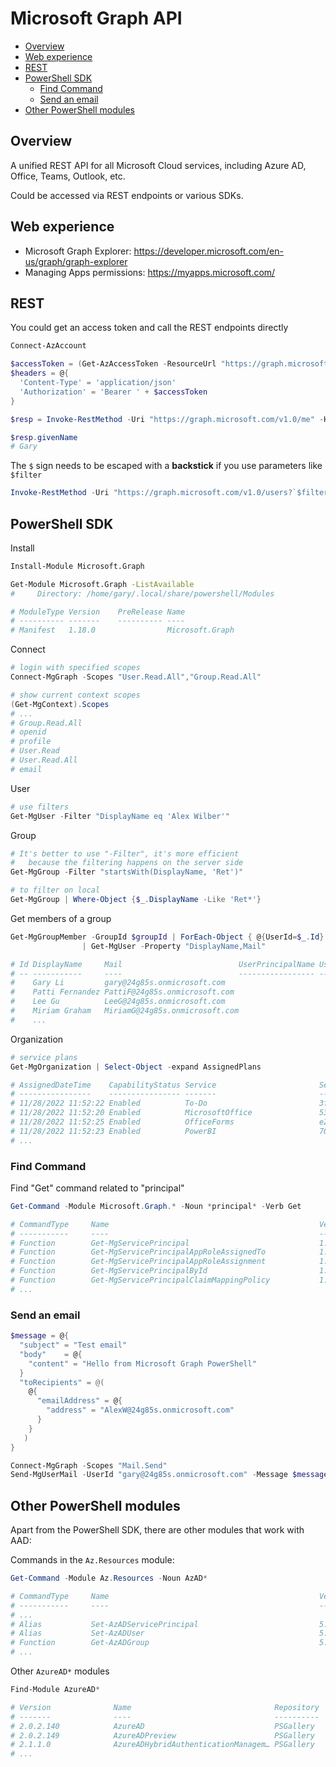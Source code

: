 # Microsoft Graph API

- [Overview](#overview)
- [Web experience](#web-experience)
- [REST](#rest)
- [PowerShell SDK](#powershell-sdk)
  - [Find Command](#find-command)
  - [Send an email](#send-an-email)
- [Other PowerShell modules](#other-powershell-modules)


## Overview

A unified REST API for all Microsoft Cloud services, including Azure AD, Office, Teams, Outlook, etc.

Could be accessed via REST endpoints or various SDKs.

## Web experience

- Microsoft Graph Explorer: https://developer.microsoft.com/en-us/graph/graph-explorer
- Managing Apps permissions: https://myapps.microsoft.com/


## REST

You could get an access token and call the REST endpoints directly

```powershell
Connect-AzAccount

$accessToken = (Get-AzAccessToken -ResourceUrl "https://graph.microsoft.com").Token
$headers = @{
  'Content-Type' = 'application/json'
  'Authorization' = 'Bearer ' + $accessToken
}

$resp = Invoke-RestMethod -Uri "https://graph.microsoft.com/v1.0/me" -Headers $headers

$resp.givenName
# Gary
```

The `$` sign needs to be escaped with a **backstick** if you use parameters like `$filter`

```powershell
Invoke-RestMethod -Uri "https://graph.microsoft.com/v1.0/users?`$filter=displayName eq 'Alex Wilber'" -Headers $headers
```

## PowerShell SDK

Install

```sh
Install-Module Microsoft.Graph

Get-Module Microsoft.Graph -ListAvailable
#     Directory: /home/gary/.local/share/powershell/Modules

# ModuleType Version    PreRelease Name                                PSEdition ExportedCommands
# ---------- -------    ---------- ----                                --------- ----------------
# Manifest   1.18.0                Microsoft.Graph                     Core,Desk
```

Connect

```powershell
# login with specified scopes
Connect-MgGraph -Scopes "User.Read.All","Group.Read.All"

# show current context scopes
(Get-MgContext).Scopes
# ...
# Group.Read.All
# openid
# profile
# User.Read
# User.Read.All
# email
```

User

```powershell
# use filters
Get-MgUser -Filter "DisplayName eq 'Alex Wilber'"
```

Group

```powershell
# It's better to use "-Filter", it's more efficient
#   because the filtering happens on the server side
Get-MgGroup -Filter "startsWith(DisplayName, 'Ret')"

# to filter on local
Get-MgGroup | Where-Object {$_.DisplayName -Like 'Ret*'}
```

Get members of a group

```powershell
Get-MgGroupMember -GroupId $groupId | ForEach-Object { @{UserId=$_.Id} } `
                | Get-MgUser -Property "DisplayName,Mail"

# Id DisplayName     Mail                          UserPrincipalName UserType
# -- -----------     ----                          ----------------- --------
#    Gary Li         gary@24g85s.onmicrosoft.com
#    Patti Fernandez PattiF@24g85s.onmicrosoft.com
#    Lee Gu          LeeG@24g85s.onmicrosoft.com
#    Miriam Graham   MiriamG@24g85s.onmicrosoft.com
#    ...
```

Organization

```powershell
# service plans
Get-MgOrganization | Select-Object -expand AssignedPlans

# AssignedDateTime    CapabilityStatus Service                       ServicePlanId
# ----------------    ---------------- -------                       -------------
# 11/28/2022 11:52:22 Enabled          To-Do                         3fb82609-8c27-4f7b-bd51-30634711ee67
# 11/28/2022 11:52:20 Enabled          MicrosoftOffice               531ee2f8-b1cb-453b-9c21-d2180d014ca5
# 11/28/2022 11:52:25 Enabled          OfficeForms                   e212cbc7-0961-4c40-9825-01117710dcb1
# 11/28/2022 11:52:23 Enabled          PowerBI                       70d33638-9c74-4d01-bfd3-562de28bd4ba
# ...
```

### Find Command

Find "Get" command related to "principal"

```powershell
Get-Command -Module Microsoft.Graph.* -Noun *principal* -Verb Get

# CommandType     Name                                               Version    Source
# -----------     ----                                               -------    ------
# Function        Get-MgServicePrincipal                             1.18.0     Microsoft.Graph.Applications
# Function        Get-MgServicePrincipalAppRoleAssignedTo            1.18.0     Microsoft.Graph.Applications
# Function        Get-MgServicePrincipalAppRoleAssignment            1.18.0     Microsoft.Graph.Applications
# Function        Get-MgServicePrincipalById                         1.18.0     Microsoft.Graph.Applications
# Function        Get-MgServicePrincipalClaimMappingPolicy           1.18.0     Microsoft.Graph.Applications
# ...
```

### Send an email

```powershell
$message = @{
  "subject" = "Test email"
  "body"    = @{
    "content" = "Hello from Microsoft Graph PowerShell"
  }
  "toRecipients" = @(
    @{
      "emailAddress" = @{
        "address" = "AlexW@24g85s.onmicrosoft.com"
      }
    }
   )
}

Connect-MgGraph -Scopes "Mail.Send"
Send-MgUserMail -UserId "gary@24g85s.onmicrosoft.com" -Message $message
```


## Other PowerShell modules

Apart from the PowerShell SDK, there are other modules that work with AAD:

Commands in the `Az.Resources` module:

```powershell
Get-Command -Module Az.Resources -Noun AzAD*

# CommandType     Name                                               Version    Source
# -----------     ----                                               -------    ------
# ...
# Alias           Set-AzADServicePrincipal                           5.6.0      Az.Resources
# Alias           Set-AzADUser                                       5.6.0      Az.Resources
# Function        Get-AzADGroup                                      5.6.0      Az.Resources
# ...
```

Other `AzureAD*` modules

```powershell
Find-Module AzureAD*

# Version              Name                                Repository           Description
# -------              ----                                ----------           -----------
# 2.0.2.140            AzureAD                             PSGallery            Azure Active Directory V2 General Availability Module.…
# 2.0.2.149            AzureADPreview                      PSGallery            Azure Active Directory V2 Preview Module. …
# 2.1.1.0              AzureADHybridAuthenticationManagem… PSGallery            The Azure AD Hybrid Authentication Management module enables hybrid identity organizations (th…
# ...
```